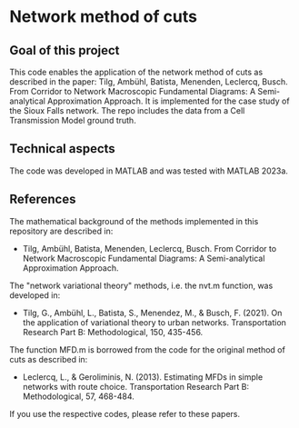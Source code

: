 # Network method of cuts

## Goal of this project

This code enables the application of the network method of cuts as described in the paper: Tilg, Ambühl, Batista, Menenden, Leclercq, Busch. From Corridor to Network Macroscopic Fundamental Diagrams: A Semi-analytical Approximation Approach. It is implemented for the case study of the Sioux Falls network. The repo includes the data from a Cell Transmission Model ground truth.

## Technical aspects
The code was developed in MATLAB and was tested with MATLAB 2023a.

## References

The mathematical background of the methods implemented in this repository are described in:

- Tilg, Ambühl, Batista, Menenden, Leclercq, Busch. From Corridor to Network Macroscopic Fundamental
Diagrams: A Semi-analytical Approximation Approach.

The "network variational theory" methods, i.e. the nvt.m function, was developed in:

- Tilg, G., Ambühl, L., Batista, S., Menendez, M., & Busch, F. (2021). On the application of variational theory to urban networks. Transportation Research Part B: Methodological, 150, 435-456.

The function MFD.m is borrowed from the code for the original method of cuts as described in:

- Leclercq, L., & Geroliminis, N. (2013). Estimating MFDs in simple networks with route choice. Transportation Research Part B: Methodological, 57, 468-484.

If you use the respective codes, please refer to these papers.
